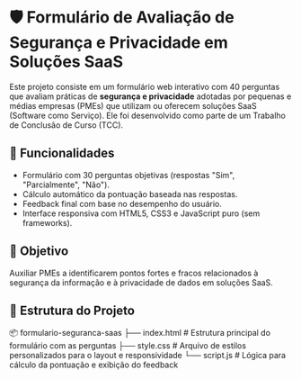# 🛡️ Formulário de Avaliação de Segurança e Privacidade em Soluções SaaS

Este projeto consiste em um formulário web interativo com 40 perguntas que avaliam práticas de **segurança e privacidade** adotadas por pequenas e médias empresas (PMEs) que utilizam ou oferecem soluções SaaS (Software como Serviço). Ele foi desenvolvido como parte de um Trabalho de Conclusão de Curso (TCC).

## 🚀 Funcionalidades

- Formulário com 30 perguntas objetivas (respostas "Sim", "Parcialmente", "Não").
- Cálculo automático da pontuação baseada nas respostas.
- Feedback final com base no desempenho do usuário.
- Interface responsiva com HTML5, CSS3 e JavaScript puro (sem frameworks).

## 🧠 Objetivo

Auxiliar PMEs a identificarem pontos fortes e fracos relacionados à segurança da informação e à privacidade de dados em soluções SaaS.

## 📁 Estrutura do Projeto
📦 formulario-seguranca-saas
├── index.html        # Estrutura principal do formulário com as perguntas
├── style.css         # Arquivo de estilos personalizados para o layout e responsividade
└── script.js         # Lógica para cálculo da pontuação e exibição do feedback

